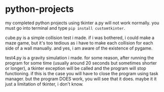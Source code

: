 # python-projects

my completed python projects using tkinter
a.py will not work normally. you must go into terminal and type `pip install customtkinter`.

cube.py is a simple collision test i made. if i was bothered, i could make a maze game, but it's too tedious as i have to make each collision for each side of a wall manually. and yes, i am aware of the existence of pygame.

test4.py is a gravity simulation i made. for some reason, after running the program for some time (usually around 20 seconds but sometimes shorter or longer), a tkinter exception will be called and the program will stop functioning. if this is the case you will have to close the program using task manager. but the program DOES work, you will see that it does. maybe it it just a limitation of tkinter, i don't know.
